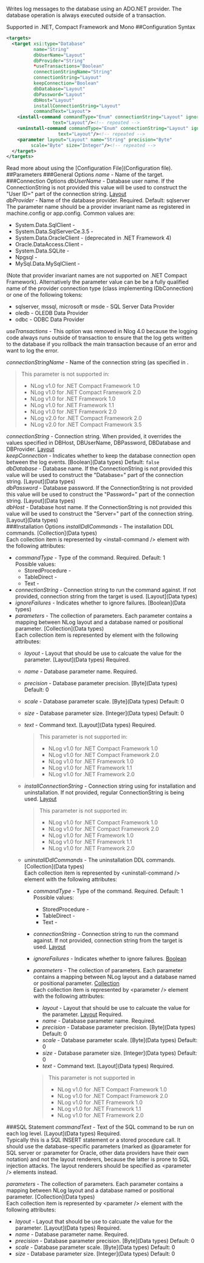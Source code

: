Writes log messages to the database using an ADO.NET provider. The database operation is always executed outside of a transaction.

Supported in .NET, Compact Framework and Mono
##Configuration Syntax
```xml
<targets>
  <target xsi:type="Database"
          name="String"
          dbUserName="Layout"
          dbProvider="String"
          *useTransactions="Boolean"
          connectionStringName="String"
          connectionString="Layout"
          keepConnection="Boolean"
          dbDatabase="Layout"
          dbPassword="Layout"
          dbHost="Layout"
          installConnectionString="Layout"
          commandText="Layout">
    <install-command commandType="Enum" connectionString="Layout" ignoreFailures="Boolean"
                 text="Layout"/><!-- repeated -->
    <uninstall-command commandType="Enum" connectionString="Layout" ignoreFailures="Boolean"
                   text="Layout"/><!-- repeated -->
    <parameter layout="Layout" name="String" precision="Byte"
         scale="Byte" size="Integer"/><!-- repeated -->
  </target>
</targets>
```
Read more about using the [Configuration File](Configuration file).
##Parameters
###General Options
_name_ - Name of the target.
###Connection Options
_dbUserName_ - Database user name. If the ConnectionString is not provided this value will be used to construct the "User ID=" part of the connection string. [Layout](Layout)  
_dbProvider_ - Name of the database provider. Required. Default: sqlserver  
The parameter name should be a provider invariant name as registered in machine.config or app.config. Common values are:
* System.Data.SqlClient -
* System.Data.SqlServerCe.3.5 -
* System.Data.OracleClient - (deprecated in .NET Framework 4)
* Oracle.DataAccess.Client -
* System.Data.SQLite -
* Npgsql -
* MySql.Data.MySqlClient -

(Note that provider invariant names are not supported on .NET Compact Framework). Alternatively the parameter value can be be a fully qualified name of the provider connection type (class implementing IDbConnection) or one of the following tokens:
* sqlserver, mssql, microsoft or msde - SQL Server Data Provider
* oledb - OLEDB Data Provider
* odbc - ODBC Data Provider

_useTransactions_ - This option was removed in Nlog 4.0 because the logging code always runs outside of transaction to ensure that the log gets written to the database if you rollback the main transaction because of an error and want to log the error.

_connectionStringName_ - Name of the connection string (as specified in .  
> This parameter is not supported in:
> * NLog v1.0 for .NET Compact Framework 1.0
> * NLog v1.0 for .NET Compact Framework 2.0
> * NLog v1.0 for .NET Framework 1.0
> * NLog v1.0 for .NET Framework 1.1
> * NLog v1.0 for .NET Framework 2.0
> * NLog v2.0 for .NET Compact Framework 2.0
> * NLog v2.0 for .NET Compact Framework 3.5

_connectionString_ - Connection string. When provided, it overrides the values specified in DBHost, DBUserName, DBPassword, DBDatabase and DBProvider. [Layout](Layout)  
_keepConnection_ - Indicates whether to keep the database connection open between the log events. [Boolean](Data types) Default: `false`  
_dbDatabase_ - Database name. If the ConnectionString is not provided this value will be used to construct the "Database=" part of the connection string. [Layout](Data types)  
_dbPassword_ - Database password. If the ConnectionString is not provided this value will be used to construct the "Password=" part of the connection string. [Layout](Data types)  
_dbHost_ - Database host name. If the ConnectionString is not provided this value will be used to construct the "Server=" part of the connection string. [Layout](Data types)  
###Installation Options
_installDdlCommands_ - The installation DDL commands. [Collection](Data types)  
Each collection item is represented by \<install-command /> element with the following attributes:
  * _commandType_ - Type of the command. Required. Default: 1  
Possible values:
    * StoredProcedure -
    * TableDirect -
    * Text -
  * _connectionString_ - Connection string to run the command against. If not provided, connection string from the target is used. [Layout](Data types)  
  * _ignoreFailures_ - Indicates whether to ignore failures. [Boolean](Data types)  
  * _parameters_ - The collection of parameters. Each parameter contains a mapping between NLog layout and a database named or positional parameter. [Collection](Data types)  
Each collection item is represented by <parameter /> element with the following attributes:
    * _layout_ - Layout that should be use to calcuate the value for the parameter. [Layout](Data types) Required.
    * _name_ - Database parameter name. Required.
    * _precision_ - Database parameter precision. [Byte](Data types) Default: 0
    * _scale_ - Database parameter scale. [Byte](Data types) Default: 0
    * _size_ - Database parameter size. [Integer](Data types) Default: 0
    * _text_ - Command text. [Layout](Data types) Required.  

      > This parameter is not supported in:
      > * NLog v1.0 for .NET Compact Framework 1.0
      > * NLog v1.0 for .NET Compact Framework 2.0
      > * NLog v1.0 for .NET Framework 1.0
      > * NLog v1.0 for .NET Framework 1.1
      > * NLog v1.0 for .NET Framework 2.0
    * _installConnectionString_ - Connection string using for installation and uninstallation. If not provided, regular ConnectionString is being used. [Layout](Layout)  

      > This parameter is not supported in:
      > * NLog v1.0 for .NET Compact Framework 1.0
      > * NLog v1.0 for .NET Compact Framework 2.0
      > * NLog v1.0 for .NET Framework 1.0
      > * NLog v1.0 for .NET Framework 1.1
      > * NLog v1.0 for .NET Framework 2.0
    * _uninstallDdlCommands_ - The uninstallation DDL commands. [Collection](Data types)  
Each collection item is represented by \<uninstall-command /> element with the following attributes:
      * _commandType_ - Type of the command. Required. Default: 1  
Possible values:
        * StoredProcedure -
        * TableDirect -
        * Text -
      * _connectionString_ - Connection string to run the command against. If not provided, connection string from the target is used. [Layout](Layout)  
      * _ignoreFailures_ - Indicates whether to ignore failures. [Boolean](Layout)  
      * _parameters_ - The collection of parameters. Each parameter contains a mapping between NLog layout and a database named or positional parameter. [Collection](Layout)  
Each collection item is represented by \<parameter /> element with the following attributes:
        * _layout_ - Layout that should be use to calcuate the value for the parameter. [Layout](Layout) Required.
        * _name_ - Database parameter name. Required.
        * _precision_ - Database parameter precision. [Byte](Data types) Default: 0
        * _scale_ - Database parameter scale. [Byte](Data types) Default: 0
        * _size_ - Database parameter size. [Integer](Data types) Default: 0
        * _text_ - Command text. [Layout](Data types) Required.

        > This parameter is not supported in
        > * NLog v1.0 for .NET Compact Framework 1.0
        > * NLog v1.0 for .NET Compact Framework 2.0
        > * NLog v1.0 for .NET Framework 1.0
        > * NLog v1.0 for .NET Framework 1.1
        > * NLog v1.0 for .NET Framework 2.0

###SQL Statement
_commandText_ - Text of the SQL command to be run on each log level. [Layout](Data types) Required.  
Typically this is a SQL INSERT statement or a stored procedure call. It should use the database-specific parameters (marked as @parameter for SQL server or :parameter for Oracle, other data providers have their own notation) and not the layout renderers, because the latter is prone to SQL injection attacks. The layout renderers should be specified as \<parameter /> elements instead.

_parameters_ - The collection of parameters. Each parameter contains a mapping between NLog layout and a database named or positional parameter. [Collection](Data types)  
Each collection item is represented by \<parameter /> element with the following attributes:
* _layout_ - Layout that should be use to calcuate the value for the parameter. [Layout](Data types) Required.  
* _name_ - Database parameter name. Required.
* _precision_ - Database parameter precision. [Byte](Data types) Default: 0
* _scale_ - Database parameter scale. [Byte](Data types) Default: 0
* _size_ - Database parameter size. [Integer](Data types) Default: 0